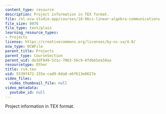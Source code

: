 ```yaml
---
content_type: resource
description: Project information in TEX format.
file: /ol-ocw-studio-app/courses/18-06ci-linear-algebra-communications-intensive-spring-2004/5539f472155ecad90da8e6f613e0627e_rs4.tex
file_size: 8076
file_type: text/plain
learning_resource_types:
- Projects
license: https://creativecommons.org/licenses/by-nc-sa/4.0/
ocw_type: OCWFile
parent_title: Projects
parent_type: CourseSection
parent_uid: de3df049-521c-7063-56c9-8fdb65ea58aa
resourcetype: Other
title: rs4.tex
uid: 5539f472-155e-cad9-0da8-e6f613e0627e
video_files:
  video_thumbnail_file: null
video_metadata:
  youtube_id: null
---
```

Project information in TEX format.
